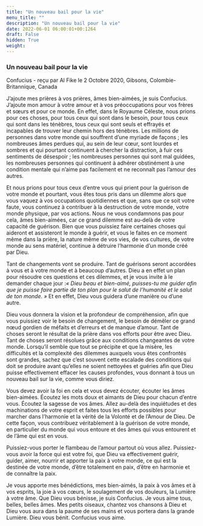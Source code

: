 ```yaml
---
title: "Un nouveau bail pour la vie"
menu_title: ""
description: "Un nouveau bail pour la vie"
date: 2022-06-01 06:00:01+00:1264
draft: False
hidden: True
weight:
---
```

### Un nouveau bail pour la vie

Confucius - reçu par Al Fike le 2 Octobre 2020, Gibsons, Colombie-Britannique, Canada

J’ajoute mes prières à vos prières, âmes bien-aimées, je suis Confucius. J’ajoute mon amour à votre amour et à vos préoccupations pour vos frères et sœurs et pour ce monde. En effet, dans le Royaume Céleste, nous prions pour ces choses, pour tous ceux qui sont dans le besoin, pour tous ceux qui sont dans les ténèbres, tous ceux qui sont seuls et effrayés et incapables de trouver leur chemin hors des ténèbres. Les millions de personnes dans votre monde qui souffrent d’une myriade de façons ; les nombreuses âmes perdues qui, au sein de leur cœur, sont lourdes et sombres et qui pourtant continuent à chercher la distraction, à fuir ces sentiments de désespoir ; les nombreuses personnes qui sont mal guidées, les nombreuses personnes qui continuent à adhérer obstinément à une condition mentale qui n’aime pas facilement et ne reconnaît pas l’amour des autres.

Et nous prions pour tous ceux d’entre vous qui prient pour la guérison de votre monde et pourtant, vous êtes tous pris dans un dilemme alors que vous vaquez à vos occupations quotidiennes et que, sans que ce soit votre faute, vous continuez à contribuer à la destruction de votre monde, votre monde physique, par vos actions. Nous ne vous condamnons pas pour cela, âmes bien-aimées, car ce grand dilemme est au-delà de votre capacité de guérison. Bien que vous puissiez faire certaines choses qui aideront et assisteront le monde à guérir, et vous le faites en ce moment même dans la prière, la nature même de vos vies, de vos cultures, de votre monde au sens matériel, continue à détruire l’harmonie d’un monde créé par Dieu.

Tant de changements vont se produire. Tant de guérisons seront accordées à vous et à votre monde et à beaucoup d’autres. Dieu a en effet un plan pour résoudre ces questions et ces dilemmes, et je vous invite à le demander chaque jour :*« Dieu beau et bien-aimé, puisses-tu me guider afin que je puisse faire partie de ton plan pour le salut de l’humanité et le salut de ton monde. »* Et en effet, Dieu vous guidera d’une manière ou d’une autre.

Dieu vous donnera la vision et la profondeur de compréhension, afin que vous puissiez voir le besoin de changement, le besoin de démêler ce grand nœud gordien de méfaits et d’erreurs et de manque d’amour. Tant de choses seront le résultat de la prière dans vos efforts pour être avec Dieu. Tant de choses seront résolues grâce aux conditions changeantes de votre monde. Lorsqu’il semble que tout se précipite et que la misère, les difficultés et la complexité des dilemmes auxquels vous êtes confrontés sont grandes, sachez que c’est souvent cette escalade des conditions qui doit se produire avant qu’elles ne soient nettoyées et guéries afin que Dieu puisse effectivement effacer les causes profondes, vous donnant à tous un nouveau bail sur la vie, comme vous diriez.

Vous devez avoir la foi en cela et vous devez écouter, écouter les âmes bien-aimées. Écoutez les mots doux et aimants de Dieu pour chacun d’entre vous. Écoutez la sagesse de vos âmes. Allez au-delà des inquiétudes et des machinations de votre esprit et faites tous les efforts possibles pour marcher dans l’harmonie et la vérité de la Volonté et de l’Amour de Dieu. De cette façon, vous contribuez véritablement à la guérison de votre monde, en particulier du monde qui vous entoure et des âmes qui vous entourent et de l’âme qui est en vous.

Puissiez-vous porter le flambeau de l’amour partout où vous allez. Puissiez-vous avoir la force qui est votre foi, que Dieu va effectivement guérir, guider, aimer, nourrir et apporter la paix à votre monde, ce qui est la destinée de votre monde, d’être totalement en paix, d’être en harmonie et de connaître la paix.

Je vous apporte mes bénédictions, mes bien-aimés, la paix à vos âmes et à vos esprits, la joie à vos cœurs, le soulagement de vos douleurs, la Lumière à votre âme. Que Dieu vous bénisse, je suis Confucius. Je vous aime tous, belles, belles âmes. Mes petits oiseaux, chantez vos chansons à Dieu et Dieu vous aura dans la paume de ses mains et vous portera dans la grande Lumière. Dieu vous bénit. Confucius vous aime.





